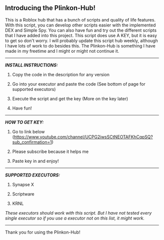 Introducing the Plinkon-Hub!
----------------------------
This is a Roblox hub that has a bunch of
scripts and quality of life features.
With this script, you can develop other scripts
easier with the implemented DEX and Simple Spy.
You can also have fun and try out the different 
scripts that I have added into this project.
This script does use A KEY, but it is easy
to get so don't worry. I will probably update
this script hub weekly, although I have lots 
of work to do besides this. The Plinkon-Hub
is something I have made in my freetime and I
might or might not continue it.
_____
**_INSTALL INSTRUCTIONS:_**

1. Copy the code in the description for any version

2. Go into your executor and paste the code
(See bottom of page for supported executors)

3. Execute the script and get the key
(More on the key later)

4. Have fun!
_____
**_HOW TO GET KEY:_**

1. Go to link below
(https://www.youtube.com/channel/UCPG2iwsSCtNEOTAFKhCqpSQ?sub_confirmation=1)

2. Please subscribe because it helps me

3. Paste key in and enjoy!
_____
**_SUPPORTED EXECUTORS:_**

1. Synapse X

2. Scriptware

3. KRNL

_These executors should work with this script.
But I have not tested every single executor
so if you use a executor not on this list, 
it might work._
_____
Thank you for using the Plinkon-Hub!

